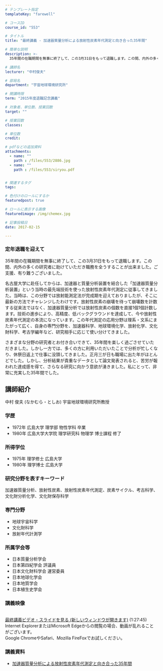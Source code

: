 ```yaml
---
# テンプレート指定
templateKey: "farewell"

# コースID
course_id: "553"

# タイトル
title: "最終講義 - 加速器質量分析による放射性炭素年代測定と向き合った35年間"

# 簡単な説明
description: >-
  35年間の在職期間を無事に終了して、この3月31日をもって退職します。この間、内外の多くの研究者に助けていただき職務を全うすることが出来ました。ご支援、有り難うございました。 名古屋大学に...

# 講師名
lecturer: "中村俊夫"

# 部局名
department: "宇宙地球環境研究所"

# 開講時限
term: "2015年度退職記念講義"

# 対象者、単位数、授業回数
target: ""

# 授業回数
classes: 

# 単位数
credit: 

# pdfなどの追加資料
attachments: 
  - name: "" 
    path : /files/553/2886.jpg
  - name: "" 
    path : /files/553/siryou.pdf


# 関連するタグ
tags:

# 色付けのロールにするか
featuredpost: true

# ロールに表示する画像
featuredimage: /img/chemex.jpg

# 記事投稿日
date: 2017-02-15

---
```


### 定年退職を迎えて


35年間の在職期間を無事に終了して、この3月31日をもって退職します。この間、内外の多くの研究者に助けていただき職務を全うすることが出来ました。ご支援、有り難うございました。 

名古屋大学に赴任してからは、加速器と質量分析装置を結合した「加速器質量分析装置」という当時の最先端技術を使った放射性炭素年代測定に従事してきました。当時は、この分野では放射能測定法が完成期を迎えておりましたが、そこに最新の方法でチャレンジしたわけです。放射性炭素の崩壊を待って崩壊数を計数する従来法ではなく、加速器質量分析では放射性炭素の個数を直接1個1個計数します。技術の進歩により、高精度、低バックグラウンドを達成して、今や放射性炭素年代測定の本流になっています。この年代測定の応用分野は理系・文系にまたがって広く、自身の専門分野を、加速器科学、地球環境化学、放射化学、文化財科学、考古学編年など、研究相手に応じて使い分けてきました。 

さまざまな分野の研究者とお付き合いできて、35年間を楽しく過ごさせていただきました。しかし一方では、多くの方に利用いただいたことで分析が忙しくなり、休祭日返上で仕事に没頭してきました。正月三が日も職場に出た年がほとんどでした。しかし、分析結果が貴重なデータとして論文発表されると、苦労が報われた達成感を得て、さらなる研究に向かう意欲が湧きました。私にとって、非常に充実した35年間でした。

## 講師紹介

中村 俊夫 (なかむら・としお) 宇宙地球環境研究所教授 


### 学歴


  * 1972年 広島大学 理学部 物性学科 卒業
  * 1980年 広島大学大学院 理学研究科 物理学 博士課程 修了


### 所得学位


  * 1975年 理学修士 広島大学
  * 1980年 理学博士 広島大学


### 研究分野を表すキーワード


加速器質量分析、放射性炭素、放射性炭素年代測定、炭素サイクル、考古科学、文化財分析化学、文化財保存科学


### 専門分野


  * 地球宇宙科学
  * 文化財科学
  * 放射年代計測学


### 所属学会等


  * 日本質量分析学会
  * 日本第四紀学会 評議員
  * 日本文化財科学会 運営委員
  * 日本地球化学会
  * 日本地質学会
  * 日本植生史学会


### 講義映像


<a href="http://nuvideo.media.nagoya-u.ac.jp/embed/4f2ffac1c9801200de254f6a52852e257476e68c" target="blank"><br />最終講義ビデオ・スライドを見る (新しいウィンドウが開きます)</a> (1:27:45)   
Internet ExplorerまたはMicrosoft Edgeからの閲覧の場合、動画が乱れることがございます。   
Google ChromeやSafari、Mozilla FireFoxでお試しください。 


### 講義資料


- [加速器質量分析による放射性炭素年代測定と向き合った35年間](/files/553/siryou.pdf)
